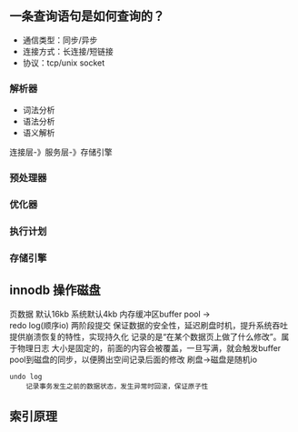 ## 一条查询语句是如何查询的？
- 通信类型：同步/异步
- 连接方式：长连接/短链接
- 协议：tcp/unix socket


### 解析器
- 词法分析
- 语法分析
- 语义解析

连接层-》服务层-》存储引擎

### 预处理器
### 优化器
### 执行计划
### 存储引擎

## innodb 操作磁盘
   页数据 默认16kb  系统默认4kb
    内存缓冲区buffer pool ->  
    redo log(顺序io)   两阶段提交
         保证数据的安全性，延迟刷盘时机，提升系统吞吐
         提供崩溃恢复的特性，实现持久化
         记录的是“在某个数据页上做了什么修改”。属于物理日志
         大小是固定的，前面的内容会被覆盖，一旦写满，就会触发buffer pool到磁盘的同步，以便腾出空间记录后面的修改
    刷盘->磁盘是随机io

    undo log
        记录事务发生之前的数据状态，发生异常时回滚，保证原子性

##  索引原理
    